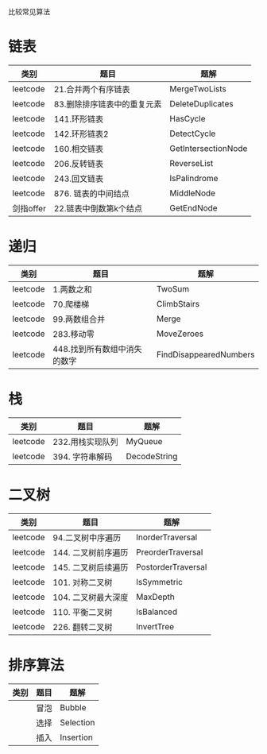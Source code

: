 比较常见算法


# 链表
| 类别         | 题目               | 题解                     |
|------------|------------------|------------------------|
| leetcode | 21.合并两个有序链表      | MergeTwoLists          |
| leetcode | 83.删除排序链表中的重复元素  | DeleteDuplicates       |
| leetcode | 141.环形链表         | HasCycle               |
| leetcode | 142.环形链表2        | DetectCycle            |
| leetcode | 160.相交链表         | GetIntersectionNode    |
| leetcode | 206.反转链表         | ReverseList            |
| leetcode | 243.回文链表         | IsPalindrome           |
| leetcode | 876. 链表的中间结点     | MiddleNode             |
| 剑指offer | 22.链表中倒数第k个结点    | GetEndNode                 |

# 递归
| 类别         | 题目               | 题解                 |
|------------|------------------|-----------------------|
| leetcode | 1.两数之和           | TwoSum                |
| leetcode | 70.爬楼梯           | ClimbStairs            |
| leetcode | 99.两数组合并         | Merge                  |
| leetcode | 283.移动零          | MoveZeroes             |
| leetcode | 448.找到所有数组中消失的数字 | FindDisappearedNumbers |

# 栈
| 类别         | 题目               | 题解                 |
|------------|------------------|-----------------------|
| leetcode | 232.用栈实现队列       | MyQueue                |
| leetcode | 394. 字符串解码       | DecodeString           |

# 二叉树
| 类别         | 题目           | 题解                 |
|------------|--------------|--------------------|
| leetcode | 94.二叉树中序遍历   | InorderTraversal   |
| leetcode | 144. 二叉树前序遍历 | PreorderTraversal  |
| leetcode | 145. 二叉树后续遍历 | PostorderTraversal |
| leetcode | 101. 对称二叉树   | IsSymmetric        |
| leetcode | 104. 二叉树最大深度 | MaxDepth           |
| leetcode | 110. 平衡二叉树   | IsBalanced         |
| leetcode | 226. 翻转二叉树   | InvertTree         |


# 排序算法
| 类别         | 题目           | 题解        |
|------------|--------------|-----------|
|  | 冒泡           | Bubble    |
|  | 选择           | Selection |
|  | 插入           | Insertion |
